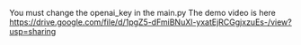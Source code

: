 You must change the openai_key in the main.py
The demo video is here https://drive.google.com/file/d/1pgZ5-dFmiBNuXl-yxatEjRCGgjxzuEs-/view?usp=sharing
